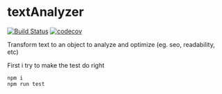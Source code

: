 # textAnalyzer
[![Build Status](https://travis-ci.org/DerFu/textAnalyzer.svg?branch=master)](https://travis-ci.org/DerFu/textAnalyzer)
[![codecov](https://codecov.io/gh/DerFu/textAnalyzer/branch/master/graph/badge.svg)](https://codecov.io/gh/DerFu/textAnalyzer)

Transform text to an object to analyze and optimize (eg. seo, readability, etc)

First i try to make the test do right

```
npm i
npm run test
```